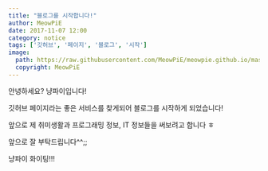 ```yaml
---
title: "블로그를 시작합니다!"
author: MeowPiE
date: 2017-11-07 12:00
category: notice
tags: ['깃허브', '페이지', '블로그', '시작']
image:
  path: https://raw.githubusercontent.com/MeowPiE/meowpie.github.io/master/assets/img/logo.png
  copyright: MeowPiE
---
```


안녕하세요? 냥파이입니다!

깃허브 페이지라는 좋은 서비스를 찾게되어 블로그를 시작하게 되었습니다!

앞으로 제 취미생활과 프로그래밍 정보, IT 정보들을 써보려고 합니다 ㅎ

앞으로 잘 부탁드립니다^^;;

냥파이 화이팅!!!
